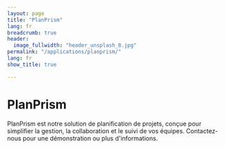 ```yaml
---
layout: page
title: "PlanPrism"
lang: fr
breadcrumb: true
header:
  image_fullwidth: "header_unsplash_8.jpg"
permalink: "/applications/planprism/"
lang: fr
show_title: true

---
```


# PlanPrism

PlanPrism est notre solution de planification de projets, conçue pour simplifier la gestion, la collaboration et le suivi de vos équipes. Contactez-nous pour une démonstration ou plus d'informations.
